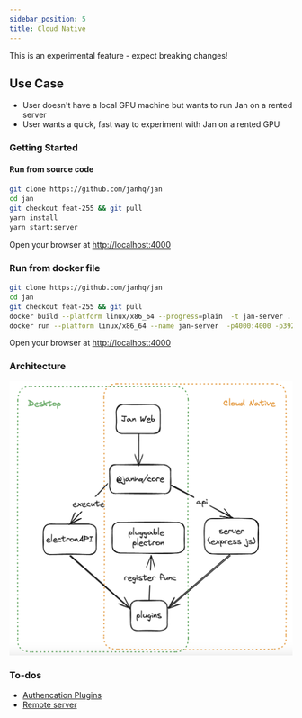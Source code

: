 ```yaml
---
sidebar_position: 5
title: Cloud Native
---
```


This is an experimental feature - expect breaking changes!

## Use Case

- User doesn't have a local GPU machine but wants to run Jan on a rented server
- User wants a quick, fast way to experiment with Jan on a rented GPU

### Getting Started

#### Run from source code

```bash
git clone https://github.com/janhq/jan
cd jan
git checkout feat-255 && git pull
yarn install
yarn start:server
```

Open your browser at [http://localhost:4000](http://localhost:4000)

### Run from docker file

```bash
git clone https://github.com/janhq/jan
cd jan
git checkout feat-255 && git pull
docker build --platform linux/x86_64 --progress=plain  -t jan-server .
docker run --platform linux/x86_64 --name jan-server  -p4000:4000 -p3928:3928 -it jan-server
```

Open your browser at [http://localhost:4000](http://localhost:4000)

### Architecture

![cloudnative](img/cloudnative.png)

### To-dos

- [Authencation Plugins](https://github.com/janhq/jan/issues/334)
- [Remote server](https://github.com/janhq/jan/issues/200)
